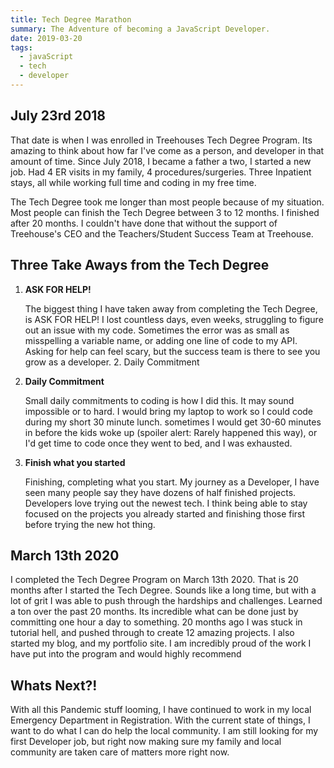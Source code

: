 ```yaml
---
title: Tech Degree Marathon
summary: The Adventure of becoming a JavaScript Developer.
date: 2019-03-20
tags:
  - javaScript
  - tech
  - developer
---
```


## July 23rd 2018

That date is when I was enrolled in Treehouses Tech Degree Program. Its amazing to think about how far I've come as a person, and developer in that amount of time.
Since July 2018, I became a father a two, I started a new job. Had 4 ER visits in my family, 4 procedures/surgeries. Three Inpatient stays, all while working full time and coding in my free time.

The Tech Degree took me longer than most people because of my situation. Most people can finish the Tech Degree between 3 to 12 months. I finished after 20 months. I couldn't have done that without the support of Treehouse's CEO and the Teachers/Student Success Team at Treehouse.

## Three Take Aways from the Tech Degree

1. **ASK FOR HELP!**

   The biggest thing I have taken away from completing the Tech Degree, is ASK FOR HELP! I lost countless days, even weeks, struggling to figure out an issue with my code. Sometimes the error was as small as misspelling a variable name, or adding one line of code to my API. Asking for help can feel scary, but the success team is there to see you grow as a developer. 2. Daily Commitment

2. **Daily Commitment**

   Small daily commitments to coding is how I did this. It may sound impossible or to hard. I would bring my laptop to work so I could code during my short 30 minute lunch. sometimes I would get 30-60 minutes in before the kids woke up (spoiler alert: Rarely happened this way), or I'd get time to code once they went to bed, and I was exhausted.

3. **Finish what you started**

   Finishing, completing what you start. My journey as a Developer, I have seen many people say they have dozens of half finished projects. Developers love trying out the newest tech. I think being able to stay focused on the projects you already started and finishing those first before trying the new hot thing.

## March 13th 2020

I completed the Tech Degree Program on March 13th 2020. That is 20 months after I started the Tech Degree. Sounds like a long time, but with a lot of grit I was able to push through the hardships and challenges. Learned a ton over the past 20 months. Its incredible what can be done just by committing one hour a day to something. 20 months ago I was stuck in tutorial hell, and pushed through to create 12 amazing projects. I also started my blog, and my portfolio site.
I am incredibly proud of the work I have put into the program and would highly recommend

## Whats Next?!

With all this Pandemic stuff looming, I have continued to work in my local Emergency Department in Registration. With the current state of things, I want to do what I can do help the local community. I am still looking for my first Developer job, but right now making sure my family and local community are taken care of matters more right now.
